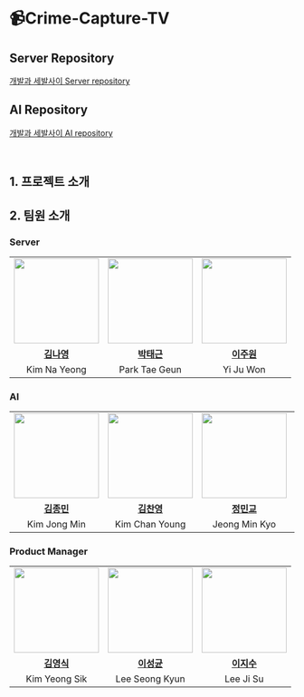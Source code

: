 # 📹Crime-Capture-TV
## Server Repository
[개발과 세발사이 Server repository](https://github.com/crime-capture-tv/server)

## AI Repository
[개발과 세발사이 AI repository](https://github.com/crime-capture-tv/AI-server)

<br>

## 1. 프로젝트 소개


## 2. 팀원 소개
### Server
<table>
  <tr>
    <td align="center"><a href="https://github.com/kny3037"><img src="https://avatars.githubusercontent.com/kny3037" width="150px;" alt="">
    <td align="center"><a href="https://github.com/taegeun-park0525"><img src="https://avatars.githubusercontent.com/taegeun-park0525" width="150px;" alt="">
    <td align="center"><a href="https://github.com/juunewon"><img src="https://avatars.githubusercontent.com/juunewon" width="150px;" alt="">
    </td>
  </tr>
  <tr>
    <td align="center"><a href="https://github.com/kny3037"><b>김나영</b></td>
    <td align="center"><a href="https://github.com/taegeun-park0525"><b>박태근</b></td>
    <td align="center"><a href="https://github.com/juunewon"><b>이주원</b></td>
  </tr>
 <tr>
    <td align="center">Kim Na Yeong</td>
    <td align="center">Park Tae Geun</td>
    <td align="center">Yi Ju Won</td>
  </tr>
</table>
      
### AI
<table>
  <tr>
    <td align="center"><a href="https://github.com/jongminKims"><img src="https://avatars.githubusercontent.com/jongminKims" width="150px;" alt="">
    <td align="center"><a href="https://github.com/cykim1228"><img src="https://avatars.githubusercontent.com/cykim1228" width="150px;" alt="">
    <td align="center"><a href="https://github.com/MinkyoJeong1"><img src="https://avatars.githubusercontent.com/MinkyoJeong1" width="150px;" alt="">
    <td align="center"><a href="https://github.com/choiary"><img src="https://avatars.githubusercontent.com/choiary" width="150px;" alt="">
    </td>
  </tr>
  <tr>
    <td align="center"><a href="https://github.com/jongminKims"><b>김종민</b></td>
    <td align="center"><a href="https://github.com/cykim1228"><b>김찬영</b></td>
    <td align="center"><a href="https://github.com/MinkyoJeong1"><b>정민교</b></td>
    <td align="center"><a href="https://github.com/choiary"><b>최눈솔</b></td>
      
  </tr>
 <tr>
    <td align="center">Kim Jong Min</td>
    <td align="center">Kim Chan Young</td>
    <td align="center">Jeong Min Kyo</td>
    <td align="center">Choi Noon Sol</td>
  </tr>
</table>

### Product Manager
<table>
  <tr>
    <td align="center"><a href="https://github.com/sikomar00"><img src="https://avatars.githubusercontent.com/sikomar00" width="150px;" alt="">
    <td align="center"><a href="https://github.com/seongkyunlee"><img src="https://avatars.githubusercontent.com/seongkyunlee" width="150px;" alt="">
    <td align="center"><a href="https://github.com/geeeeesu"><img src="https://avatars.githubusercontent.com/geeeeesu" width="150px;" alt="">
    </td>
  </tr>
  <tr>
    <td align="center"><a href="https://github.com/sikomar00"><b>김영식</b></td>
    <td align="center"><a href="https://github.com/seongkyunlee"><b>이성균</b></td>
    <td align="center"><a href="https://github.com/geeeeesu"><b>이지수</b></td>
  </tr>
 <tr>
    <td align="center">Kim Yeong Sik</td>
    <td align="center">Lee Seong Kyun</td>
    <td align="center">Lee Ji Su</td>
  </tr>
</table>


